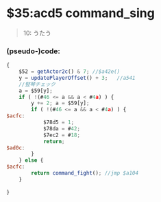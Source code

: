 ﻿
# $35:acd5 command_sing



>10: うたう


### (pseudo-)code:
```js
{
	$52 = getActor2c() & 7;	//$a42e()
	y = updatePlayerOffset() + 3;	//a541
	//竪琴チェック
	a = $59[y];
	if ( !(#46 <= a && a < #4a) ) {
		y += 2; a = $59[y];
		if ( !(#46 <= a && a < #4a) ) {
$acfc:
			$78d5 = 1;
			$78da = #42;
			$7ec2 = #18;
			return;
$ad0c:
		}
	} else {
$acfc:
		return command_fight();	//jmp $a104
	}
	
}
```



